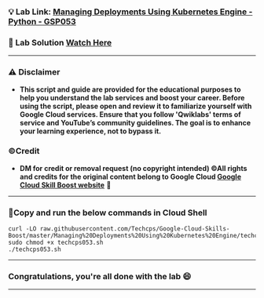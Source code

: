 
### 💡 Lab Link: [Managing Deployments Using Kubernetes Engine - Python - GSP053](https://www.cloudskillsboost.google/focuses/639?parent=catalog)

### 🚀 Lab Solution [Watch Here](https://youtu.be/P5I99wXt7gk)

---

### ⚠️ Disclaimer

- **This script and guide are provided for  the educational purposes to help you understand the lab services and boost your career. Before using the script, please open and review it to familiarize yourself with Google Cloud services. Ensure that you follow 'Qwiklabs' terms of service and YouTube’s community guidelines. The goal is to enhance your learning experience, not to bypass it.**

### ©Credit

- **DM for credit or removal request (no copyright intended) ©All rights and credits for the original content belong to Google Cloud [Google Cloud Skill Boost website](https://www.cloudskillsboost.google/)** 🙏

---

### 🚨Copy and run the below commands in Cloud Shell

```
curl -LO raw.githubusercontent.com/Techcps/Google-Cloud-Skills-Boost/master/Managing%20Deployments%20Using%20Kubernetes%20Engine/techcps053.sh
sudo chmod +x techcps053.sh
./techcps053.sh
```

---

### Congratulations, you're all done with the lab 😄

---
